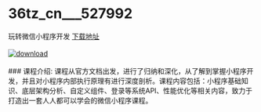 # 36tz_cn___527992
玩转微信小程序开发
[下载地址](http://www.36tz.cn/article/527992 "下载地址")
<br/></br>[![download](http://36tz.cn/muke_img/2019_10_2-46-300x151.png "下载地址")](http://www.36tz.cn/article/527992 "下载地址")
<br/></br>### 课程介绍:
课程从官方文档出发，进行了归纳和深化，从了解到掌握小程序开发，并且对小程序内部执行原理有进行深度剖析。课程内容包括：小程序基础知识、底层架构分析、自定义组件、登录等系统API、性能优化等相关内容，致力于打造出一套人人都可以学会的微信小程序课程。


 
